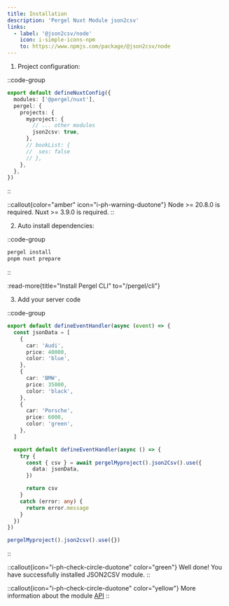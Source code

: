 ```yaml
---
title: Installation
description: 'Pergel Nuxt Module json2csv'
links:
  - label: '@json2csv/node'
    icon: i-simple-icons-npm
    to: https://www.npmjs.com/package/@json2csv/node
---
```


1. Project configuration:

::code-group
```ts [nuxt.config.ts]
export default defineNuxtConfig({
  modules: ['@pergel/nuxt'],
  pergel: {
    projects: {
      myproject: {
        // ... other modules
        json2csv: true,
      },
      // bookList: {
      //  ses: false
      // },
    },
  },
})
```
::

::callout{color="amber" icon="i-ph-warning-duotone"}
Node >= 20.8.0 is required.
Nuxt >= 3.9.0 is required.
::


2. Auto install dependencies:

::code-group
```sh [terminal]
pergel install
pnpm nuxt prepare
```
::

:read-more{title="Install Pergel CLI" to="/pergel/cli"}

3. Add your server code

::code-group
```ts [server/api/sendemail.ts]
export default defineEventHandler(async (event) => {
  const jsonData = [
    {
      car: 'Audi',
      price: 40000,
      color: 'blue',
    },
    {
      car: 'BMW',
      price: 35000,
      color: 'black',
    },
    {
      car: 'Porsche',
      price: 6000,
      color: 'green',
    },
  ]

  export default defineEventHandler(async () => {
    try {
      const { csv } = await pergelMyproject().json2Csv().use({
        data: jsonData,
      })

      return csv
    }
    catch (error: any) {
      return error.message
    }
  })
})
```

```ts [composables]
pergelMyproject().json2csv().use({})
```

::

::callout{icon="i-ph-check-circle-duotone" color="green"}
Well done! You have successfully installed JSON2CSV module.
::

::callout{icon="i-ph-check-circle-duotone" color="yellow"}
 More information about the module [API](./2.api.md)
::

